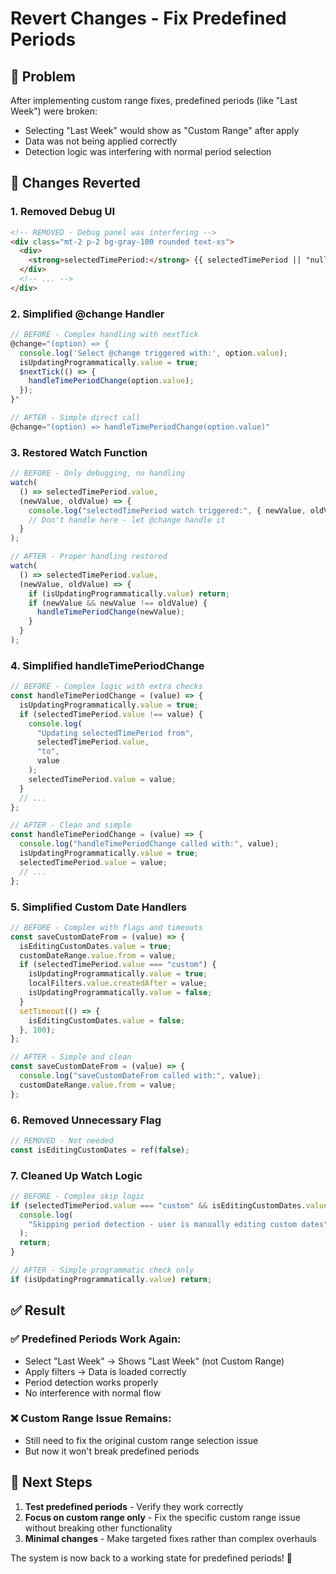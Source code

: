 # Revert Changes - Fix Predefined Periods

## 🎯 **Problem**

After implementing custom range fixes, predefined periods (like "Last Week") were broken:

- Selecting "Last Week" would show as "Custom Range" after apply
- Data was not being applied correctly
- Detection logic was interfering with normal period selection

## 🔧 **Changes Reverted**

### **1. Removed Debug UI**

```html
<!-- REMOVED - Debug panel was interfering -->
<div class="mt-2 p-2 bg-gray-100 rounded text-xs">
  <div>
    <strong>selectedTimePeriod:</strong> {{ selectedTimePeriod || "null" }}
  </div>
  <!-- ... -->
</div>
```

### **2. Simplified @change Handler**

```javascript
// BEFORE - Complex handling with nextTick
@change="(option) => {
  console.log('Select @change triggered with:', option.value);
  isUpdatingProgrammatically.value = true;
  $nextTick(() => {
    handleTimePeriodChange(option.value);
  });
}"

// AFTER - Simple direct call
@change="(option) => handleTimePeriodChange(option.value)"
```

### **3. Restored Watch Function**

```javascript
// BEFORE - Only debugging, no handling
watch(
  () => selectedTimePeriod.value,
  (newValue, oldValue) => {
    console.log("selectedTimePeriod watch triggered:", { newValue, oldValue });
    // Don't handle here - let @change handle it
  }
);

// AFTER - Proper handling restored
watch(
  () => selectedTimePeriod.value,
  (newValue, oldValue) => {
    if (isUpdatingProgrammatically.value) return;
    if (newValue && newValue !== oldValue) {
      handleTimePeriodChange(newValue);
    }
  }
);
```

### **4. Simplified handleTimePeriodChange**

```javascript
// BEFORE - Complex logic with extra checks
const handleTimePeriodChange = (value) => {
  isUpdatingProgrammatically.value = true;
  if (selectedTimePeriod.value !== value) {
    console.log(
      "Updating selectedTimePeriod from",
      selectedTimePeriod.value,
      "to",
      value
    );
    selectedTimePeriod.value = value;
  }
  // ...
};

// AFTER - Clean and simple
const handleTimePeriodChange = (value) => {
  console.log("handleTimePeriodChange called with:", value);
  isUpdatingProgrammatically.value = true;
  selectedTimePeriod.value = value;
  // ...
};
```

### **5. Simplified Custom Date Handlers**

```javascript
// BEFORE - Complex with flags and timeouts
const saveCustomDateFrom = (value) => {
  isEditingCustomDates.value = true;
  customDateRange.value.from = value;
  if (selectedTimePeriod.value === "custom") {
    isUpdatingProgrammatically.value = true;
    localFilters.value.createdAfter = value;
    isUpdatingProgrammatically.value = false;
  }
  setTimeout(() => {
    isEditingCustomDates.value = false;
  }, 100);
};

// AFTER - Simple and clean
const saveCustomDateFrom = (value) => {
  console.log("saveCustomDateFrom called with:", value);
  customDateRange.value.from = value;
};
```

### **6. Removed Unnecessary Flag**

```javascript
// REMOVED - Not needed
const isEditingCustomDates = ref(false);
```

### **7. Cleaned Up Watch Logic**

```javascript
// BEFORE - Complex skip logic
if (selectedTimePeriod.value === "custom" && isEditingCustomDates.value) {
  console.log(
    "Skipping period detection - user is manually editing custom dates"
  );
  return;
}

// AFTER - Simple programmatic check only
if (isUpdatingProgrammatically.value) return;
```

## ✅ **Result**

### **✅ Predefined Periods Work Again:**

- Select "Last Week" → Shows "Last Week" (not Custom Range)
- Apply filters → Data is loaded correctly
- Period detection works properly
- No interference with normal flow

### **❌ Custom Range Issue Remains:**

- Still need to fix the original custom range selection issue
- But now it won't break predefined periods

## 🎯 **Next Steps**

1. **Test predefined periods** - Verify they work correctly
2. **Focus on custom range only** - Fix the specific custom range issue without breaking other functionality
3. **Minimal changes** - Make targeted fixes rather than complex overhauls

The system is now back to a working state for predefined periods! 🎯
